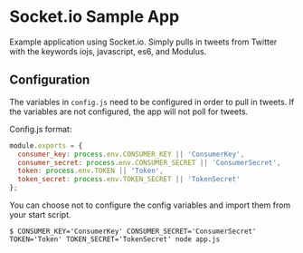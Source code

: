 Socket.io Sample App
====================

Example application using Socket.io. Simply pulls in tweets from Twitter with
the keywords iojs, javascript, es6, and Modulus.

## Configuration

The variables in `config.js` need to be configured in order to pull in tweets.
If the variables are not configured, the app will not poll for tweets.

Config.js format:

```javascript
module.exports = {
  consumer_key: process.env.CONSUMER_KEY || 'ConsumerKey',
  consumer_secret: process.env.CONSUMER_SECRET || 'ConsumerSecret',
  token: process.env.TOKEN || 'Token',
  token_secret: process.env.TOKEN_SECRET || 'TokenSecret'
};
```

You can choose not to configure the config variables and import them from your start script.

```
$ CONSUMER_KEY='ConsumerKey' CONSUMER_SECRET='ConsumerSecret' TOKEN='Token' TOKEN_SECRET='TokenSecret' node app.js
```